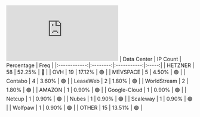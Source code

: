 ![Diagramm](https://github.com/obajay/StateSync-snapshots/blob/main/Projects/Jackal/1/README.md)
| Data Center | IP Count | Percentage | Freq |
|:------------:|:--------:|:-----------:|:-----:|
| HETZNER | 58 | 52.25% | 🔴 |
| OVH | 19 | 17.12% | 🟢 |
| MEVSPACE | 5 | 4.50% | 🟢 |
| Contabo | 4 | 3.60% | 🟢 |
| LeaseWeb | 2 | 1.80% | 🟢 |
| WorldStream | 2 | 1.80% | 🟢 |
| AMAZON | 1 | 0.90% | 🟢 |
| Google-Cloud | 1 | 0.90% | 🟢 |
| Netcup | 1 | 0.90% | 🟢 |
| Nubes | 1 | 0.90% | 🟢 |
| Scaleway | 1 | 0.90% | 🟢 |
| Wolfpaw | 1 | 0.90% | 🟢 |
| OTHER | 15 | 13.51% | 🟢 |
